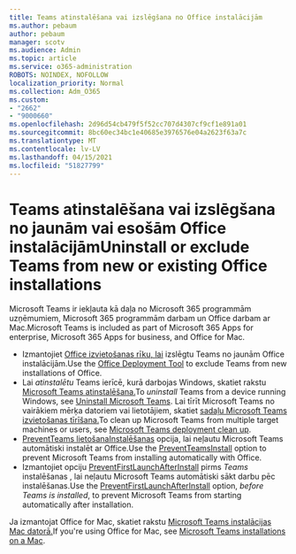 ```yaml
---
title: Teams atinstalēšana vai izslēgšana no Office instalācijām
ms.author: pebaum
author: pebaum
manager: scotv
ms.audience: Admin
ms.topic: article
ms.service: o365-administration
ROBOTS: NOINDEX, NOFOLLOW
localization_priority: Normal
ms.collection: Adm_O365
ms.custom:
- "2662"
- "9000660"
ms.openlocfilehash: 2d96d54cb479f5f52cc707d4307cf9cf1e891a01
ms.sourcegitcommit: 8bc60ec34bc1e40685e3976576e04a2623f63a7c
ms.translationtype: MT
ms.contentlocale: lv-LV
ms.lasthandoff: 04/15/2021
ms.locfileid: "51827799"
---
```

# <a name="uninstall-or-exclude-teams-from-new-or-existing-office-installations"></a><span data-ttu-id="b68b8-102">Teams atinstalēšana vai izslēgšana no jaunām vai esošām Office instalācijām</span><span class="sxs-lookup"><span data-stu-id="b68b8-102">Uninstall or exclude Teams from new or existing Office installations</span></span>

<span data-ttu-id="b68b8-103">Microsoft Teams ir iekļauta kā daļa no Microsoft 365 programmām uzņēmumiem, Microsoft 365 programmām darbam un Office darbam ar Mac.</span><span class="sxs-lookup"><span data-stu-id="b68b8-103">Microsoft Teams is included as part of Microsoft 365 Apps for enterprise, Microsoft 365 Apps for business, and Office for Mac.</span></span>

- <span data-ttu-id="b68b8-104">Izmantojiet [Office izvietošanas rīku, lai](https://docs.microsoft.com/deployoffice/teams-install#how-to-exclude-microsoft-teams-from-new-installations-of-microsoft-365-apps) izslēgtu Teams no jaunām Office instalācijām.</span><span class="sxs-lookup"><span data-stu-id="b68b8-104">Use the [Office Deployment Tool](https://docs.microsoft.com/deployoffice/teams-install#how-to-exclude-microsoft-teams-from-new-installations-of-microsoft-365-apps) to exclude Teams from new installations of Office.</span></span>
- <span data-ttu-id="b68b8-105">Lai *atinstalētu* Teams ierīcē, kurā darbojas Windows, skatiet rakstu [Microsoft Teams atinstalēšana.](https://support.office.com/article/3b159754-3c26-4952-abe7-57d27f5f4c81)</span><span class="sxs-lookup"><span data-stu-id="b68b8-105">To *uninstall* Teams from a device running Windows, see [Uninstall Microsoft Teams](https://support.office.com/article/3b159754-3c26-4952-abe7-57d27f5f4c81).</span></span> <span data-ttu-id="b68b8-106">Lai tīrīt Microsoft Teams no vairākiem mērķa datoriem vai lietotājiem, skatiet [sadaļu Microsoft Teams izvietošanas tīrīšana.](https://docs.microsoft.com/microsoftteams/scripts/powershell-script-teams-deployment-clean-up)</span><span class="sxs-lookup"><span data-stu-id="b68b8-106">To clean up Microsoft Teams from multiple target machines or users, see [Microsoft Teams deployment clean up](https://docs.microsoft.com/microsoftteams/scripts/powershell-script-teams-deployment-clean-up).</span></span>
- <span data-ttu-id="b68b8-107">[PreventTeams lietošanaInstalēšanas](https://docs.microsoft.com/deployoffice/teams-install#use-group-policy-to-control-the-installation-of-microsoft-teams
) opcija, lai neļautu Microsoft Teams automātiski instalēt ar Office.</span><span class="sxs-lookup"><span data-stu-id="b68b8-107">Use the [PreventTeamsInstall](https://docs.microsoft.com/deployoffice/teams-install#use-group-policy-to-control-the-installation-of-microsoft-teams
) option to prevent Microsoft Teams from installing automatically with Office.</span></span>
- <span data-ttu-id="b68b8-108">Izmantojiet opciju [PreventFirstLaunchAfterInstall](https://docs.microsoft.com/deployoffice/teams-install#use-group-policy-to-prevent-microsoft-teams-from-starting-automatically-after-installation) pirms *Teams* instalēšanas , lai neļautu Microsoft Teams automātiski sākt darbu pēc instalēšanas.</span><span class="sxs-lookup"><span data-stu-id="b68b8-108">Use the [PreventFirstLaunchAfterInstall](https://docs.microsoft.com/deployoffice/teams-install#use-group-policy-to-prevent-microsoft-teams-from-starting-automatically-after-installation) option, *before Teams is installed*, to prevent Microsoft Teams from starting automatically after installation.</span></span>

<span data-ttu-id="b68b8-109">Ja izmantojat Office for Mac, skatiet rakstu [Microsoft Teams instalācijas Mac datorā.](https://docs.microsoft.com/deployoffice/teams-install#microsoft-teams-installations-on-a-mac)</span><span class="sxs-lookup"><span data-stu-id="b68b8-109">If you're using Office for Mac, see [Microsoft Teams installations on a Mac](https://docs.microsoft.com/deployoffice/teams-install#microsoft-teams-installations-on-a-mac).</span></span>
